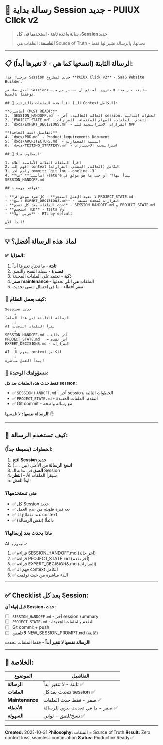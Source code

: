 # 🚀 رسالة بداية Session جديد - PUIUX Click v2

> **رسالة واحدة ثابتة - استخدمها في كل Session جديد**
>
> **الفلسفة:** الملفات هي Source of Truth - نحدثها، والرسالة تشير لها فقط

---

## 📋 الرسالة الثابتة (انسخها كما هي - لا تغيرها أبداً):

```
مرحباً! هذا Session جديد لمشروع **PUIUX Click v2** - SaaS Website Builder.

أعمل معك في Sessions سابقة على هذا المشروع. أحتاج أن تستمر من حيث توقفنا بالضبط.

## 📂 اقرأ هذه الملفات بالترتيب (الـ Context الكامل):

**أساسيات (MUST READ):**
1. `SESSION_HANDOFF.md` - الحالة الحالية، آخر session، الخطوات التالية
2. `PROJECT_STATE.md` - التقدم، الملفات، المهام المكتملة، القرارات
3. `docs/EXPERT_DECISIONS.md` - القرارات الاستراتيجية للـ MVP

**تفاصيل (عند الحاجة):**
4. `docs/PRD.md` - Product Requirements Document
5. `docs/ARCHITECTURE.md` - البنية المعمارية
6. `docs/TESTING_STRATEGY.md` - استراتيجية الاختبارات

## 🎯 المطلوب منك:

1. اقرأ الملفات الثلاثة الأساسية أعلاه
2. افهم الـ context الكامل (الحالة، التقدم، القرارات)
3. راجع آخر commit: `git log --oneline -3`
4. **اسألني:** "ما Feature نبدأ بها؟" أو حسب ما هو موثق في SESSION_HANDOFF.md

## ⚠️ قواعد مهمة:

- **لا تعيد العمل المنجز** - كل شيء موثق في PROJECT_STATE.md
- **اتبع EXPERT_DECISIONS.md** - القرارات مُتخذة مسبقاً
- **حدث الملفات بعد كل تقدم** - SESSION_HANDOFF.md و PROJECT_STATE.md
- **استخدم TDD** - tests أولاً
- **عربي أولاً** - RTL by default

ابدأ الآن!
```

---

## 💡 لماذا هذه الرسالة أفضل؟

### ✅ المزايا:

1. **ثابتة** - ما تحتاج تغيرها أبداً
2. **قصيرة** - سهلة النسخ واللصق
3. **ذكية** - تعتمد على الملفات المحدثة
4. **صفر maintenance** - الملفات هي اللي نحدثها
5. **صفر أخطاء** - ما في احتمال تنسى تحديث

### 🔧 كيف يعمل النظام:

```
Session جديد
    ↓
الرسالة الثابتة (من هذا الملف)
    ↓
AI يقرأ الملفات المحدثة
    ↓
SESSION_HANDOFF.md ← آخر حالة
PROJECT_STATE.md   ← آخر تقدم
EXPERT_DECISIONS.md ← القرارات
    ↓
AI يفهم الـ context الكامل
    ↓
يبدأ العمل مباشرة!
```

### 📝 مسؤوليتك الوحيدة:

**فقط حدث هذه الملفات بعد كل session:**
- ✅ `SESSION_HANDOFF.md` - آخر session، الخطوات التالية
- ✅ `PROJECT_STATE.md` - التقدم، الملفات الجديدة
- ✅ Git commit - مع رسالة واضحة

**الرسالة نفسها:** لا تلمسها! ✋

---

## 📝 كيف تستخدم الرسالة:

### الخطوات (بسيطة جداً):

1. **افتح Session جديد**
2. **انسخ الرسالة** من الأعلى (بين ```...```)
3. **الصق** في بداية الـ Session
4. **انتظر** - AI سيقرأ الملفات
5. **ابدأ العمل**!

### متى تستخدمها؟

- ✅ كل Session جديد
- ✅ بعد فترة طويلة من عدم العمل
- ✅ عند انقطاع الـ context
- ✅ دائماً! (نفس الرسالة)

### ماذا يحدث بعد إرسالها؟

AI سيقوم بـ:
1. ✅ قراءة SESSION_HANDOFF.md (آخر حالة)
2. ✅ قراءة PROJECT_STATE.md (آخر تقدم)
3. ✅ قراءة EXPERT_DECISIONS.md (القرارات)
4. ✅ فهم الـ context الكامل
5. ✅ البدء مباشرة من حيث توقفت

---

## ✅ Checklist بعد كل Session:

**قبل إنهاء أي Session، حدث:**

- [ ] `SESSION_HANDOFF.md` - آخر session summary
- [ ] `PROJECT_STATE.md` - التقدم والملفات الجديدة
- [ ] Git commit + push
- [ ] **لا تلمس** NEW_SESSION_PROMPT.md (ثابتة!)

**الرسالة نفسها لا تتغير أبداً** - فقط الملفات تتحدث!

---

## 🎯 الخلاصة:

| الموضوع | التفاصيل |
|---------|----------|
| **الرسالة** | ثابتة - لا تتغير أبداً ✅ |
| **الملفات** | تتحدث بعد كل session ✅ |
| **Maintenance** | صفر - فقط حدث الملفات ✅ |
| **الأخطاء** | صفر - ما في تحديث يدوي للرسالة ✅ |
| **السهولة** | نسخ/لصق - ثواني ✅ |

---

**Created:** 2025-10-31
**Philosophy:** الملفات = Source of Truth
**Result:** Zero context loss, seamless continuation
**Status:** Production Ready ✅
